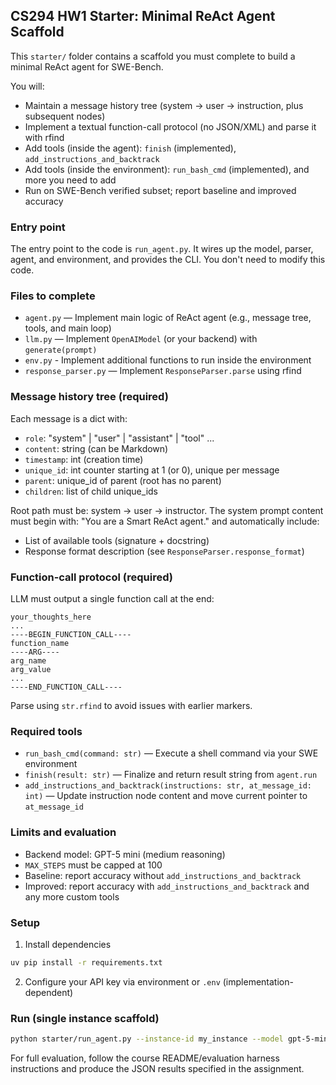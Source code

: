 ## CS294 HW1 Starter: Minimal ReAct Agent Scaffold

This `starter/` folder contains a scaffold you must complete to build a minimal ReAct agent for SWE-Bench.

You will:
- Maintain a message history tree (system → user → instruction, plus subsequent nodes)
- Implement a textual function-call protocol (no JSON/XML) and parse it with rfind
- Add tools (inside the agent): `finish` (implemented), `add_instructions_and_backtrack`
- Add tools (inside the environment): `run_bash_cmd` (implemented), and more you need to add 
- Run on SWE-Bench verified subset; report baseline and improved accuracy

### Entry point 
The entry point to the code is `run_agent.py`. It wires up the model, parser, agent, and environment, and provides the CLI. 
You don't need to modify this code. 

### Files to complete
- `agent.py` — Implement main logic of ReAct agent (e.g., message tree, tools, and main loop)
- `llm.py` — Implement `OpenAIModel` (or your backend) with `generate(prompt)`
- `env.py` - Implement additional functions to run inside the environment 
- `response_parser.py` — Implement `ResponseParser.parse` using rfind

### Message history tree (required)
Each message is a dict with:
- `role`: "system" | "user" | "assistant" | "tool" ...
- `content`: string (can be Markdown)
- `timestamp`: int (creation time)
- `unique_id`: int counter starting at 1 (or 0), unique per message
- `parent`: unique_id of parent (root has no parent)
- `children`: list of child unique_ids

Root path must be: system → user → instructor. The system prompt content must begin with: "You are a Smart ReAct agent." and automatically include:
- List of available tools (signature + docstring)
- Response format description (see `ResponseParser.response_format`)

### Function-call protocol (required)
LLM must output a single function call at the end:
```
your_thoughts_here
...
----BEGIN_FUNCTION_CALL----
function_name
----ARG----
arg_name
arg_value
...
----END_FUNCTION_CALL----
```
Parse using `str.rfind` to avoid issues with earlier markers.

### Required tools
- `run_bash_cmd(command: str)` — Execute a shell command via your SWE environment
- `finish(result: str)` — Finalize and return result string from `agent.run`
- `add_instructions_and_backtrack(instructions: str, at_message_id: int)` — Update instruction node content and move current pointer to `at_message_id`

### Limits and evaluation
- Backend model: GPT-5 mini (medium reasoning)
- `MAX_STEPS` must be capped at 100
- Baseline: report accuracy without `add_instructions_and_backtrack`
- Improved: report accuracy with `add_instructions_and_backtrack` and any more custom tools

### Setup
1) Install dependencies
```bash
uv pip install -r requirements.txt
```

2) Configure your API key via environment or `.env` (implementation-dependent)

### Run (single instance scaffold)
```bash
python starter/run_agent.py --instance-id my_instance --model gpt-5-mini --max-steps 100
```

For full evaluation, follow the course README/evaluation harness instructions and produce the JSON results specified in the assignment.
